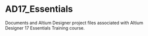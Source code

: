 # AD17_Essentials
Documents and Altium Designer project files associated with Altium Designer 17 Essentials Training course.
